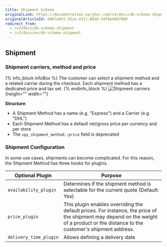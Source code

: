 ```yaml
---
title: Shipment Schema
originalLink: https://documentation.spryker.com/v3/docs/db-schema-shipment
originalArticleId: b067e841-35ce-4311-883b-34f9e48b7989
redirect_from:
  - /v3/docs/db-schema-shipment
  - /v3/docs/en/db-schema-shipment
---
```



## Shipment

### Shipment carriers, method and price

{% info_block infoBox %}
The customer can select a shipment method and a related carrier during the checkout. Each shipment method has a dedicated price and tax set.
{% endinfo_block %}
![Shipment carriers](https://spryker.s3.eu-central-1.amazonaws.com/docs/Developer+Guide/Database+Schema+Guide/Shipment+Schema/shipment-carriers.png){height="" width=""}

**Structure**:

* A Shipment Method has a name (e.g. "Express") and a Carrier (e.g. "DHL")
* Each Shipment Method has a default net/gross price per currency and per store
* The `spy_shipment_method::price` field is deprecated

### Shipment Configuration

In some use cases, shipments can become complicated. For this reason, the Shipment Method has three hooks for plugins.

| Optional Plugin | Purpose |
| --- | --- |
|  `availability_plugin` | Determines if the shipment method is selectable for the current quote (Default: Yes) |
|  `price_plugin` | This plugin enables overriding the default prices. For instance, the price of the shipment may depend on the weight of a product or the distance to the customer's shipment address. |
|  `delivery_time_plugin` | Allows defining a delivery date |

